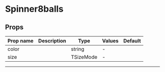 # Spinner8balls

## Props

| Prop name | Description | Type      | Values | Default |
| --------- | ----------- | --------- | ------ | ------- |
| color     |             | string    | -      |         |
| size      |             | TSizeMode | -      |         |

---
